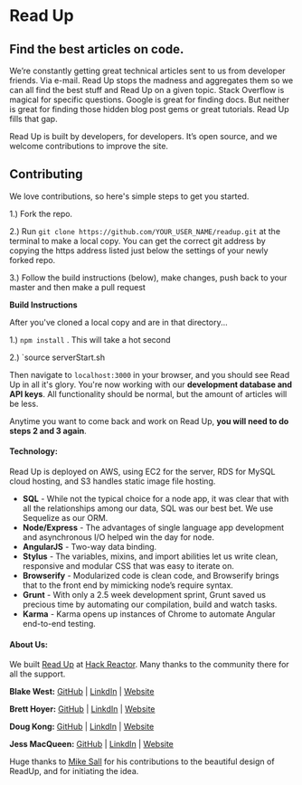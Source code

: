 # Read Up

## Find the best articles on code.

We’re constantly getting great technical articles sent to us from developer friends. Via e-mail. Read Up stops the madness and aggregates them so we can all find the best stuff and Read Up on a given topic. Stack Overflow is magical for specific questions. Google is great for finding docs. But neither is great for finding those hidden blog post gems or great tutorials. Read Up fills that gap.

Read Up is built by developers, for developers. It’s open source, and we welcome contributions to improve the site.

## Contributing
  We love contributions, so here's simple steps to get you started.

  1.) Fork the repo.

  2.) Run `git clone https://github.com/YOUR_USER_NAME/readup.git` at the terminal to make a local copy. You can get the correct git address by copying the https address listed just below the settings of your newly forked repo.

  3.) Follow the build instructions (below), make changes, push back to your master and then make a pull request

**Build Instructions**

  After you've cloned a local copy and are in that directory...

  1.) `npm install` . This will take a hot second

  2.) `source serverStart.sh

  Then navigate to `localhost:3000` in your browser, and you should see Read Up in all it's glory.
  You're now working with our **development database and API keys**. All functionality should be normal, but the amount of articles will be less.

  Anytime you want to come back and work on Read Up, **you will need to do steps 2 and 3 again**.




#### Technology:
   Read Up is deployed on AWS, using EC2 for the server, RDS for MySQL cloud hosting, and S3 handles static image file hosting.

- **SQL** - While not the typical choice for a node app, it was clear that with all the relationships among our data, SQL was our best bet. We use Sequelize as our ORM.
- **Node/Express** - The advantages of single language app development and asynchronous I/O helped win the day for node.
- **AngularJS** -  Two-way data binding.
- **Stylus** - The variables, mixins, and import abilities let us write clean, responsive and modular CSS that was easy to iterate on.
- **Browserify** - Modularized code is clean code, and Browserify brings that to the front end by mimicking node’s require syntax.
- **Grunt** - With only a 2.5 week development sprint, Grunt saved us precious time by automating our compilation, build and watch tasks.
- **Karma** - Karma opens up instances of Chrome to automate Angular end-to-end testing.

#### About Us:
We built [Read Up](http://www.readup.co) at [Hack Reactor](http://hackreactor.com/). Many thanks to the community there for all the support.

**Blake West:**
[GitHub](https://github.com/bwest87) | [LinkdIn](http://www.linkedin.com/in/blakewest87) | [Website](http://sympatheticvibration.com/)

**Brett Hoyer:**
[GitHub](https://github.com/BrettHoyer) | [LinkdIn](http://www.linkedin.com/in/bretthoyer) | [Website](http://thehoyer.com/)

**Doug Kong:**
[GitHub](https://github.com/DougKong) | [LinkdIn](http://www.linkedin.com/in/dougkong) | [Website](http://dougkong.com/)

**Jess MacQueen:**
[GitHub](https://github.com/macqueen) | [LinkdIn](http://www.linkedin.com/in/jessmacqueen) | [Website](http://jessmacqueen.com/)

Huge thanks to [Mike Sall](http://sall.co/) for his contributions to the beautiful design of ReadUp, and for initiating the idea.
